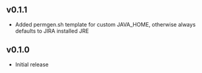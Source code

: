 ## v0.1.1

* Added permgen.sh template for custom JAVA_HOME, otherwise always defaults to
  JIRA installed JRE

## v0.1.0

* Initial release

